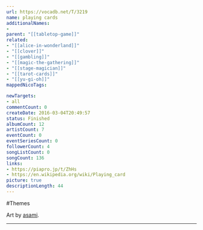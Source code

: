 ```yaml
---
url: https://vocadb.net/T/3219
name: playing cards
additionalNames: 
- 
parent: "[[tabletop-game]]"
related:
- "[[alice-in-wonderland]]"
- "[[clover]]"
- "[[gambling]]"
- "[[magic-the-gathering]]"
- "[[stage-magician]]"
- "[[tarot-cards]]"
- "[[yu-gi-oh]]"
mappedNicoTags:

newTargets:
- all
commentCount: 0
createDate: 2016-03-04T20:49:57
status: Finished
albumCount: 12
artistCount: 7
eventCount: 0
eventSeriesCount: 0
followerCount: 4
songListCount: 0
songCount: 136
links: 
- https://piapro.jp/t/ZhHs
- https://en.wikipedia.org/wiki/Playing_card
picture: true
descriptionLength: 44
---
```


#Themes

Art by [asami](https://vocadb.net/Ar/12933).

---

